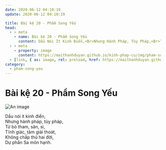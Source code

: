 ```yaml
---
date: 2020-06-12 04:10:19
update: 2020-06-12 04:10:19

title: Bài kệ 20 - Phẩm Song Yếu
head:
  - - meta
    - name: Bài kệ 20 - Phẩm Song Yếu
      content: Dầu Nói Ít Kinh Điển,<Br>Nhưng Hành Pháp, Tùy Pháp,<Br>Từ Bỏ Tham, Sân, Si,<Br>Tĩnh Giác, Tâm Giải Thoát,<Br>Không Chấp Thủ Hai Đời,<Br>Dự Phần Sa Môn Hạnh.<Br>
  - - meta
    - property: image
      content: https://maithanhduyan.github.io/kinh-phap-cu/img/pham-song-yeu/pham-song-yeu-020.jpg
  - [link, { as: image, rel: preload, href: https://maithanhduyan.github.io/kinh-phap-cu/img/pham-song-yeu/pham-song-yeu-020.jpg }]
category:
  - pham-song-yeu
---
```


# Bài kệ 20 - Phẩm Song Yếu

![An image](/img/pham-song-yeu/pham-song-yeu-020.jpg)

Dầu nói ít kinh điển,<br>Nhưng hành pháp, tùy pháp,<br>Từ bỏ tham, sân, si,<br>Tĩnh giác, tâm giải thoát,<br>Không chấp thủ hai đời,<br>Dự phần Sa môn hạnh.<br>
